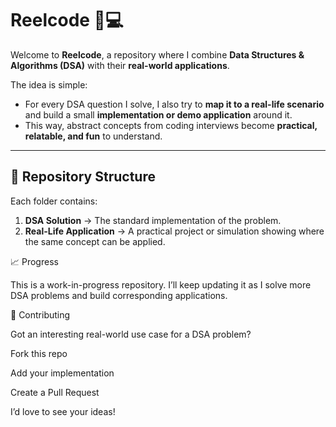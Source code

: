 # Reelcode 🎥💻  

Welcome to **Reelcode**, a repository where I combine **Data Structures & Algorithms (DSA)** with their **real-world applications**.  

The idea is simple:  
- For every DSA question I solve, I also try to **map it to a real-life scenario** and build a small **implementation or demo application** around it.  
- This way, abstract concepts from coding interviews become **practical, relatable, and fun** to understand.  

---

## 📂 Repository Structure  

Each folder contains:  
1. **DSA Solution** → The standard implementation of the problem.  
2. **Real-Life Application** → A practical project or simulation showing where the same concept can be applied.  

📈 Progress

This is a work-in-progress repository. I’ll keep updating it as I solve more DSA problems and build corresponding applications.

🤝 Contributing

Got an interesting real-world use case for a DSA problem?

Fork this repo

Add your implementation

Create a Pull Request

I’d love to see your ideas!

